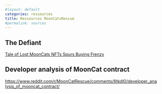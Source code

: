 ```yaml
---
#layout: default
categories: ressources
title: Ressources MoonCatsRescue
#permalink: sources
---
```



## The Defiant
[Tale of Lost MoonCats NFTs Spurs Buying Frenzy](https://thedefiant.io/tale-of-lost-mooncats-nfts-spurs-buying-frenzy/)

## Developer analysis of MoonCat contract
https://www.reddit.com/r/MoonCatRescue/comments/6tkdl0/developer_analysis_of_mooncat_contract/

